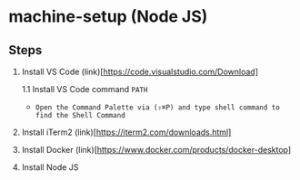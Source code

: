 # machine-setup (Node JS)

## Steps

1. Install VS Code (link)[https://code.visualstudio.com/Download]

   1.1 Install VS Code command `PATH`
   
      *  `Open the Command Palette via (⇧⌘P) and type shell command to find the Shell Command`

2. Install iTerm2 (link)[https://iterm2.com/downloads.html]

3. Install Docker (link)[https://www.docker.com/products/docker-desktop]

4. Install Node JS
